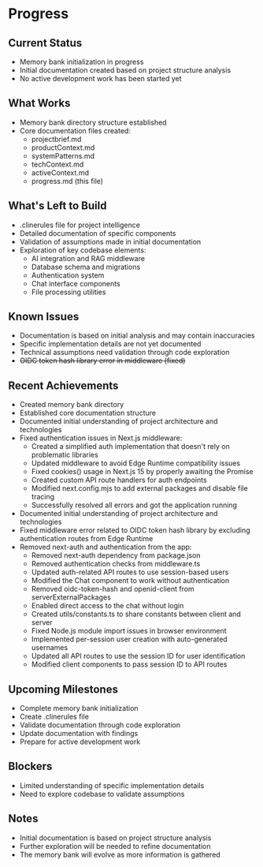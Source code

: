 # Progress

## Current Status
- Memory bank initialization in progress
- Initial documentation created based on project structure analysis
- No active development work has been started yet

## What Works
- Memory bank directory structure established
- Core documentation files created:
  - projectbrief.md
  - productContext.md
  - systemPatterns.md
  - techContext.md
  - activeContext.md
  - progress.md (this file)

## What's Left to Build
- .clinerules file for project intelligence
- Detailed documentation of specific components
- Validation of assumptions made in initial documentation
- Exploration of key codebase elements:
  - AI integration and RAG middleware
  - Database schema and migrations
  - Authentication system
  - Chat interface components
  - File processing utilities

## Known Issues
- Documentation is based on initial analysis and may contain inaccuracies
- Specific implementation details are not yet documented
- Technical assumptions need validation through code exploration
- ~~OIDC token hash library error in middleware (fixed)~~
## Recent Achievements
- Created memory bank directory
- Established core documentation structure
- Documented initial understanding of project architecture and technologies
- Fixed authentication issues in Next.js middleware:
  - Created a simplified auth implementation that doesn't rely on problematic libraries
  - Updated middleware to avoid Edge Runtime compatibility issues
  - Fixed cookies() usage in Next.js 15 by properly awaiting the Promise
  - Created custom API route handlers for auth endpoints
  - Modified next.config.mjs to add external packages and disable file tracing
  - Successfully resolved all errors and got the application running
- Documented initial understanding of project architecture and technologies
- Fixed middleware error related to OIDC token hash library by excluding authentication routes from Edge Runtime
- Removed next-auth and authentication from the app:
  - Removed next-auth dependency from package.json
  - Removed authentication checks from middleware.ts
  - Updated auth-related API routes to use session-based users
  - Modified the Chat component to work without authentication
  - Removed oidc-token-hash and openid-client from serverExternalPackages
  - Enabled direct access to the chat without login
  - Created utils/constants.ts to share constants between client and server
  - Fixed Node.js module import issues in browser environment
  - Implemented per-session user creation with auto-generated usernames
  - Updated all API routes to use the session ID for user identification
  - Modified client components to pass session ID to API routes

## Upcoming Milestones
- Complete memory bank initialization
- Create .clinerules file
- Validate documentation through code exploration
- Update documentation with findings
- Prepare for active development work

## Blockers
- Limited understanding of specific implementation details
- Need to explore codebase to validate assumptions

## Notes
- Initial documentation is based on project structure analysis
- Further exploration will be needed to refine documentation
- The memory bank will evolve as more information is gathered
